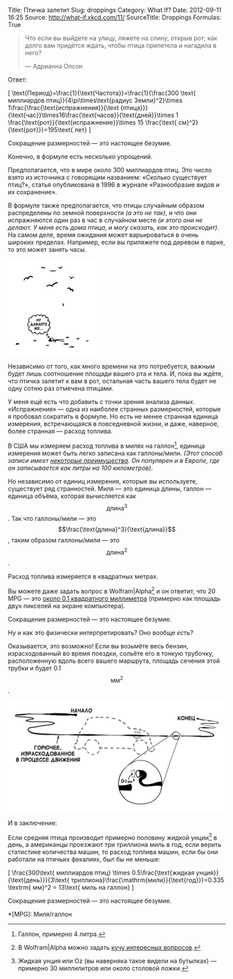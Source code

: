 Title: Птичка залетит
Slug: droppings
Category: What If?
Date: 2012-09-11 16:25
Source: http://what-if.xkcd.com/11/
SourceTitle: Droppings
Formulas: True

> Что если вы выйдете на улицу, ляжете на спину, открыв рот; как долго вам придётся ждать, чтобы птица прилетела и нагадила в него?
>
> — Адрианна Олсон

Ответ:

\[ \text{Период}=\frac{1}{\text{Частота}}=\frac{1}{\frac{300 \text{ миллиардов птиц}}{4\pi\times\text{радиус Земли}^2}\times 1\frac{\frac{\text{испражнения}}{\text {птица}}}{\text{час}}\times16\frac{\text{часов}}{\text{дней}}\times 1 \frac{\text{рот}}{\text{испражнение}}\times 15 \frac{\text{ см}^2}{\text{рот}}}=195\text{ лет} \]

Сокращение размерностей — это настоящее безумие.

Конечно, в формуле есть несколько упрощений.

Предполагается, что в мире около 300 миллиардов птиц. Это число взято из источника с говорящим названием: «Сколько существует птиц?», статья опубликована в 1996 в журнале «Разнообразие видов и их сохранение».

В формуле также предполагается, что птицы случайным образом распределены по земной поверхности _(а это не так)_, и что они испражняются один раз в час в случайном месте _(и этого они не делают. У меня есть дома птица, и могу сказать, как это происходит)_. На самом деле, время ожидания может варьироваться в очень широких пределах. Например, если вы приляжете под деревом в парке, то это может занять часы.

![](/uploads/011-droppings/droppings_setup_ru.png "Вопрошающий ожидает, когда птичка залетит.")

Независимо от того, как много времени на это потребуется, важным будет лишь соотношение площади вашего рта и тела. И, пока вы ждёте, что птичка залетит к вам в рот, остальная часть вашего тела будет не одну сотню раз отмечена птицами.

У меня ещё есть что добавить с точки зрения анализа данных. «Испражнения» — одна из наиболее странных размерностей, которые я пробовал сократить в формуле. Но есть не менее странная единица измерения, встречающаяся в повседневной жизни, и даже, наверное, более странная — расход топлива.

В США мы измеряем расход топлива в милях на галлон[^1], единица измерения может быть легко записана как галлоны/мили. _(Этот способ записи имеет [некоторые преимущества](http://wheels.blogs.nytimes.com/2008/06/20/the-illusion-of-miles-per-gallon/). Он популярен и в Европе, где он записывается как литры на 100 километров)_.

Но независимо от единиц измерения, которые вы используете, существует ряд странностей. Миля — это единица длины, галлон — единица объёма, которая вычисляется как $$ \text{длина}^3 $$. Так что галлоны/мили — это $$\frac{\text{длина}^3}{\text{длина}}$$, таким образом галлоны/мили — это $$\text{длина}^2$$.

Расход топлива измеряется в квадратных метрах.

Вы можете даже задать вопрос в Wolfram|Alpha[^2] и он ответит, что 20 MPG — это [около 0.1 квадратного миллиметра](http://www.wolframalpha.com/input/?i=1%2F%2820+mile%2Fgallon%29+to+mm%5E2) (примерно как площадь двух пикселей на экране компьютера).

Сокращение размерностей — это настоящее безумие.

Ну и как это физически интерпретировать? Оно вообще _есть_?

Оказывается, это возможно! Если вы возьмёте весь бензин, израсходованный во время поездки, сольёте его в тонкую трубочку, расположенную вдоль всего вашего маршрута, площадь сечения этой трубки и будет 0.1 $$\text{мм}^2$$.

![](/uploads/011-droppings/droppings_car_ru.png "Изображение, показывающее трубку с топливом, положенную вдоль всего маршрута машины.")

И в заключение:

Если средняя птица производит примерно половину жидкой унции[^3] в день, а американцы проезжают три триллиона миль в год, если верить статистике количества машин, то расход топлива машин, если бы они работали на птичьих фекалиях, был бы не меньше:

\[ \frac{300\text{ миллиардов птиц} \times 0.5\frac{\text{жидкая унция}}{\text{день}}}{3\text{ триллиона}\frac{\mathrm{мили}}{\text{год}}}=0.335 \textrm{ мм}^2 = 13\text{ миль на галлон} \]

Сокращение размерностей — это настоящее безумие.

[^1]: Галлон, примерно 4 литра.
[^2]: В Wolfram|Alpha можно задать [кучу интересных вопросов](http://mashable.com/2009/05/17/wolfram-easter-eggs/).
[^3]: Жидкая унция или Oz (вы наверняка такое видели на бутылках) — примерно 30 миллилитров или около столовой ложки.

*[MPG]: Миля/галлон
